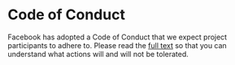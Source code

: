 # Code of Conduct

Facebook has adopted a Code of Conduct that we expect project participants to
adhere to. Please read the [full
text](https://code.facebook.com/pages/876921332402685/open-source-code-of-conduct)
so that you can understand what actions will and will not be tolerated.
